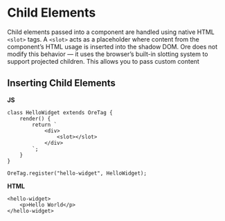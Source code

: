 # Child Elements

Child elements passed into a component are handled using native HTML `<slot>` tags. A `<slot>` acts as a placeholder where content from the component’s HTML usage is inserted into the shadow DOM. Ore does not modify this behavior — it uses the browser’s built-in slotting system to support projected children. This allows you to pass custom content 


 ## Inserting Child Elements

**JS**

    class HelloWidget extends OreTag {
        render() {
            return `
                <div>
                    <slot></slot>
                </div>
            `;
        }
    }

    OreTag.register("hello-widget", HelloWidget);

**HTML**

    <hello-widget>
        <p>Hello World</p>
    </hello-widget>
